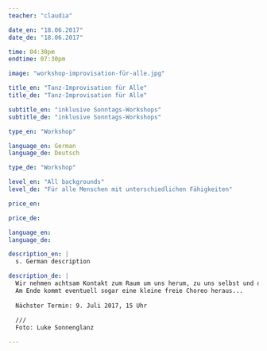 ```yaml
---
teacher: "claudia"

date_en: "18.06.2017"
date_de: "18.06.2017"

time: 04:30pm
endtime: 07:30pm

image: "workshop-improvisation-für-alle.jpg"

title_en: "Tanz-Improvisation für Alle"
title_de: "Tanz-Improvisation für Alle"

subtitle_en: "inklusive Sonntags-Workshops"
subtitle_de: "inklusive Sonntags-Workshops"

type_en: "Workshop"

language_en: German
language_de: Deutsch

type_de: "Workshop"

level_en: "All backgrounds"
level_de: "Für alle Menschen mit unterschiedlichen Fähigkeiten"

price_en: 

price_de: 

language_en:
language_de:

description_en: |  
  s. German description

description_de: |
  Wir nehmen achtsam Kontakt zum Raum um uns herum, zu uns selbst und den Anderen auf und probieren in diesem geschützten Rahmen spielerisch und mit Spaß aus, welche Bewegungen mit uns selbst und den Anderen möglich sind. 
  Am Ende kommt eventuell sogar eine kleine freie Choreo heraus...
  
  Nächster Termin: 9. Juli 2017, 15 Uhr
  
  ///
  Foto: Luke Sonnenglanz

---
```

